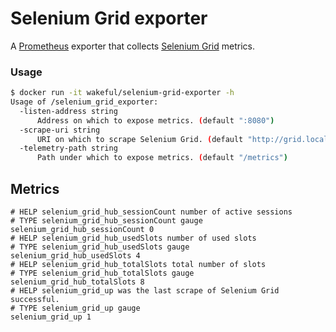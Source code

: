 # Selenium Grid exporter

A [Prometheus](https://prometheus.io/) exporter that collects [Selenium Grid](http://www.seleniumhq.org/projects/grid/) metrics.

### Usage

```sh
$ docker run -it wakeful/selenium-grid-exporter -h
Usage of /selenium_grid_exporter:
  -listen-address string
      Address on which to expose metrics. (default ":8080")
  -scrape-uri string
      URI on which to scrape Selenium Grid. (default "http://grid.local")
  -telemetry-path string
      Path under which to expose metrics. (default "/metrics")
```

## Metrics

```
# HELP selenium_grid_hub_sessionCount number of active sessions
# TYPE selenium_grid_hub_sessionCount gauge
selenium_grid_hub_sessionCount 0
# HELP selenium_grid_hub_usedSlots number of used slots
# TYPE selenium_grid_hub_usedSlots gauge
selenium_grid_hub_usedSlots 4
# HELP selenium_grid_hub_totalSlots total number of slots
# TYPE selenium_grid_hub_totalSlots gauge
selenium_grid_hub_totalSlots 8
# HELP selenium_grid_up was the last scrape of Selenium Grid successful.
# TYPE selenium_grid_up gauge
selenium_grid_up 1
```
